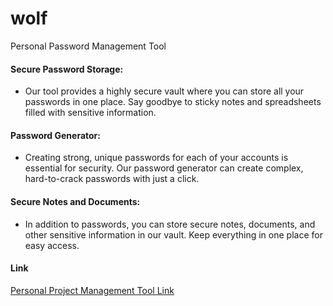 # wolf
Personal Password Management Tool

#### Secure Password Storage:
- Our tool provides a highly secure vault where you can store all your passwords in one place. Say goodbye to sticky notes and spreadsheets filled with sensitive information.

#### Password Generator:
- Creating strong, unique passwords for each of your accounts is essential for security. Our password generator can create complex, hard-to-crack passwords with just a click.

#### Secure Notes and Documents: 
- In addition to passwords, you can store secure notes, documents, and other sensitive information in our vault. Keep everything in one place for easy access.

#### Link
[Personal Project Management Tool Link](https://pradeepdurai.github.io/wolf/#/login)

